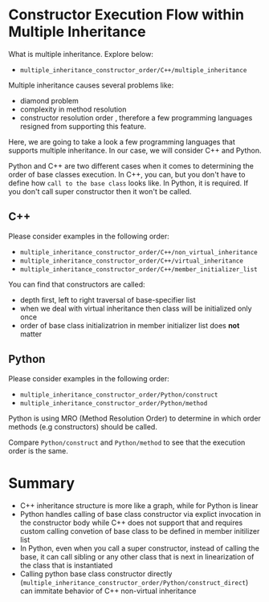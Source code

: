 # Constructor Execution Flow within Multiple Inheritance

What is multiple inheritance. Explore below:
- `multiple_inheritance_constructor_order/C++/multiple_inheritance`

Multiple inheritance causes several problems like:
- diamond problem
- complexity in method resolution
- constructor resolution order
, therefore a few programming languages resigned from supporting this feature.

Here, we are going to take a look a few programming languages that supports multiple inheritance.
In our case, we will consider C++ and Python.

Python and C++ are two different cases when it comes to determining the order of base classes execution.
In C++, you can, but you don't have to define how `call to the base class` looks like.
In Python, it is required. If you don't call super constructor then it won't be called.

## C++

Please consider examples in the following order:
- `multiple_inheritance_constructor_order/C++/non_virtual_inheritance`
- `multiple_inheritance_constructor_order/C++/virtual_inheritance`
- `multiple_inheritance_constructor_order/C++/member_initializer_list`

You can find that constructors are called:
- depth first, left to right traversal of base-specifier list
- when we deal with virtual inheritance then class will be initialized only once
- order of base class initializatrion in member initializer list does **not** matter

## Python

Please consider examples in the following order:
- `multiple_inheritance_constructor_order/Python/construct`
- `multiple_inheritance_constructor_order/Python/method`

Python is using MRO (Method Resolution Order) to determine in which order methods (e.g constructors) should be called.

Compare `Python/construct` and `Python/method` to see that the execution order is the same.

# Summary
- C++ inheritance structure is more like a graph, while for Python is linear
- Python handles calling of base class constructor via explict invocation in the constructor body
while C++ does not support that and requires custom calling convetion of base class to be defined
in member initilizer list
- In Python, even when you call a super constructor, instead of calling the base, it can call sibling or any other
class that is next in linearization of the class that is instantiated
- Calling python base class constructor directly (`multiple_inheritance_constructor_order/Python/construct_direct`)
can immitate behavior of C++ non-virtual inheritance